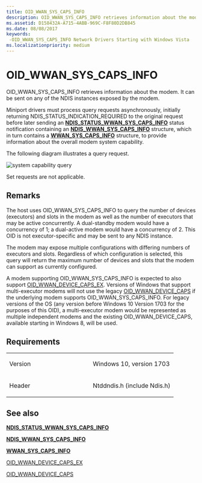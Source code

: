```yaml
---
title: OID_WWAN_SYS_CAPS_INFO
description: OID_WWAN_SYS_CAPS_INFO retrieves information about the modem. It can be sent on any of the NDIS instances exposed by the modem.
ms.assetid: D158432A-A715-4ABB-969C-F8F80D2DB845
ms.date: 08/08/2017
keywords: 
 -OID_WWAN_SYS_CAPS_INFO Network Drivers Starting with Windows Vista
ms.localizationpriority: medium
---
```


# OID\_WWAN\_SYS\_CAPS\_INFO


OID\_WWAN\_SYS\_CAPS\_INFO retrieves information about the modem. It can be sent on any of the NDIS instances exposed by the modem.

Miniport drivers must process query requests asynchronously, initially returning NDIS\_STATUS\_INDICATION\_REQUIRED to the original request before later sending an [**NDIS\_STATUS\_WWAN\_SYS\_CAPS\_INFO**](./ndis-status-wwan-sys-caps.md) status notification containing an [**NDIS\_WWAN\_SYS\_CAPS\_INFO**](/windows-hardware/drivers/ddi/ndiswwan/ns-ndiswwan-_ndis_wwan_sys_caps_info) structure, which in turn contains a [**WWAN\_SYS\_CAPS\_INFO**](/windows-hardware/drivers/ddi/wwan/ns-wwan-_wwan_sys_caps_info) structure, to provide information about the overall modem system capability.

The following diagram illustrates a query request.

![system capability query](images/multi-SIM_5_systemCapabilityQuery.png)

Set requests are not applicable.

Remarks
-------

The host uses OID\_WWAN\_SYS\_CAPS\_INFO to query the number of devices (executors) and slots in the modem as well as the number of executors that may be active concurrently. A dual-standby modem would have a concurrency of 1; a dual-active modem would have a concurrency of 2. This OID is not executor-specific and may be sent to any NDIS instance.

The modem may expose multiple configurations with differing numbers of executors and slots. Regardless of which configuration is selected, this query will return the maximum number of devices and slots that the modem can support as currently configured.

A modem supporting OID\_WWAN\_SYS\_CAPS\_INFO is expected to also support [OID\_WWAN\_DEVICE\_CAPS\_EX](oid-wwan-device-caps-ex.md). Versions of Windows that support multi-executor modems will not use the legacy [OID\_WWAN\_DEVICE\_CAPS](oid-wwan-device-caps.md) if the underlying modem supports OID\_WWAN\_SYS\_CAPS\_INFO. For legacy versions of the OS (any version before Windows 10 Version 1703 for the purposes of this OID), a multi-executor modem would be represented as multiple independent modems and the existing OID\_WWAN\_DEVICE\_CAPS, available starting in Windows 8, will be used.

Requirements
------------

<table>
<colgroup>
<col width="50%" />
<col width="50%" />
</colgroup>
<tbody>
<tr class="odd">
<td><p>Version</p></td>
<td><p>Windows 10, version 1703</p></td>
</tr>
<tr class="even">
<td><p>Header</p></td>
<td>Ntddndis.h (include Ndis.h)</td>
</tr>
</tbody>
</table>

## See also


[**NDIS\_STATUS\_WWAN\_SYS\_CAPS\_INFO**](./ndis-status-wwan-sys-caps.md)

[**NDIS\_WWAN\_SYS\_CAPS\_INFO**](/windows-hardware/drivers/ddi/ndiswwan/ns-ndiswwan-_ndis_wwan_sys_caps_info)

[**WWAN\_SYS\_CAPS\_INFO**](/windows-hardware/drivers/ddi/wwan/ns-wwan-_wwan_sys_caps_info)

[OID\_WWAN\_DEVICE\_CAPS\_EX](oid-wwan-device-caps-ex.md)

[OID\_WWAN\_DEVICE\_CAPS](oid-wwan-device-caps.md)

 

